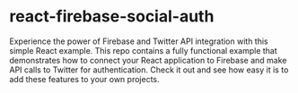 # react-firebase-social-auth
Experience the power of Firebase and Twitter API integration with this simple React example. This repo contains a fully functional example that demonstrates how to connect your React application to Firebase and make API calls to Twitter for authentication. Check it out and see how easy it is to add these features to your own projects.
